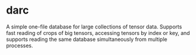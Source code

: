 # darc
A simple one-file database for large collections of tensor data. Supports fast reading of crops of big tensors, accessing tensors by index or key, and supports reading the same database simultaneously from multiple processes.
